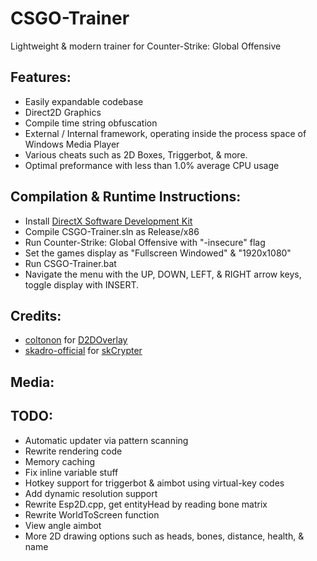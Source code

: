 # CSGO-Trainer
Lightweight & modern trainer for Counter-Strike: Global Offensive

## Features:
* Easily expandable codebase
* Direct2D Graphics
* Compile time string obfuscation
* External / Internal framework, operating inside the process space of Windows Media Player
* Various cheats such as 2D Boxes, Triggerbot, & more.
* Optimal preformance with less than 1.0% average CPU usage

## Compilation & Runtime Instructions:
* Install [DirectX Software Development Kit](https://www.microsoft.com/en-us/download/confirmation.aspx?id=6812)
* Compile CSGO-Trainer.sln as Release/x86
* Run Counter-Strike: Global Offensive with "-insecure" flag
* Set the games display as "Fullscreen Windowed" & "1920x1080"
* Run CSGO-Trainer.bat
* Navigate the menu with the UP, DOWN, LEFT, & RIGHT arrow keys, toggle display with INSERT.

## Credits:
* [coltonon](https://github.com/coltonon) for [D2DOverlay](https://github.com/coltonon/D2DOverlay)
* [skadro-official](https://github.com/skadro-official) for [skCrypter](https://github.com/skadro-official/skCrypter)

## Media:

## TODO:
* Automatic updater via pattern scanning
* Rewrite rendering code
* Memory caching
* Fix inline variable stuff
* Hotkey support for triggerbot & aimbot using virtual-key codes
* Add dynamic resolution support
* Rewrite Esp2D.cpp, get entityHead by reading bone matrix
* Rewrite WorldToScreen function
* View angle aimbot
* More 2D drawing options such as heads, bones, distance, health, & name